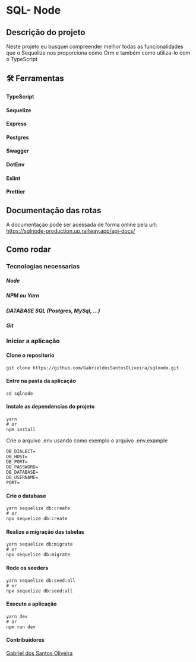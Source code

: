 # SQL- Node

## Descrição do projeto
Neste projeto eu busquei compreender melhor todas as funcionalidades que o Sequelize nos proporciona como Orm e também como utiliza-lo com o TypeScript

## 🛠️ Ferramentas

#### TypeScript
#### Sequelize 
#### Express
#### Postgres
#### Swagger
#### DotEnv
#### Eslint
#### Prettier

## Documentação das rotas

A documentação pode ser acessada de forma online pela url: https://sqlnode-production.up.railway.app/api-docs/

## Como rodar

### Tecnologias necessarias

##### Node
##### NPM ou Yarn
##### DATABASE SQL (Postgres, MySql, ...)
##### Git

### Iniciar a aplicação

#### Clone o repositorio

```
git clone https://github.com/GabrieldosSantosOliveira/sqlnode.git
```
#### Entre na pasta da aplicação

```
cd sqlnode
```
#### Instale as dependencias do projeto
```
yarn
# or
npm install
```
Crie o arquivo .env usando como exemplo o arquivo .env.example
```
DB_DIALECT=
DB_HOST=
DB_PORT=
DB_PASSWORD=
DB_DATABASE=
DB_USERNAME=
PORT=
```
#### Crie o database
```
yarn sequelize db:create
# or
npx sequelize db:create
```
#### Realize a migração das tabelas
```
yarn sequelize db:migrate
# or
npx sequelize db:migrate
```
#### Rode os seeders
```
yarn sequelize db:seed:all
# or
npx sequelize db:seed:all
```
#### Execute a aplicação 
```
yarn dev
# or
npm run dev
```
#### Contribuidores
[Gabriel dos Santos Oliveira](https://www.linkedin.com/in/gabriel-dos-santos-oliveira-24b67b243/)
